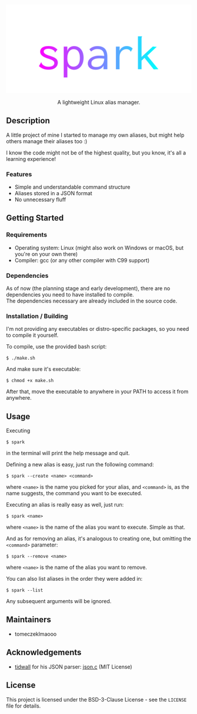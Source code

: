<p align="center">
	<img src="assets/spark.svg" width="512px">
</p>

<p align="center">A lightweight Linux alias manager.</p>

## Description
A little project of mine I started to manage my own aliases, but might help others manage their aliases too :)

I know the code might not be of the highest quality, but you know, it's all a learning experience!

### Features

- Simple and understandable command structure
- Aliases stored in a JSON format
- No unnecessary fluff

## Getting Started
### Requirements

- Operating system: Linux (might also work on Windows or macOS, but you're on your own there)
- Compiler: gcc (or any other compiler with C99 support)

### Dependencies
As of now (the planning stage and early development), there are no dependencies you need to have installed to compile.<br>
The dependencies necessary are already included in the source code.

### Installation / Building
I'm not providing any executables or distro-specific packages, so you need to compile it yourself.<br>

To compile, use the provided bash script:
```
$ ./make.sh
```
And make sure it's executable:
```
$ chmod +x make.sh
```
After that, move the executable to anywhere in your PATH to access it from anywhere.

## Usage

Executing
```
$ spark
```
in the terminal will print the help message and quit.<br>

Defining a new alias is easy, just run the following command:
```
$ spark --create <name> <command>
```
where `<name>` is the name you picked for your alias, and `<command>` is, as the name suggests, the command you want to be executed.<br>

Executing an alias is really easy as well, just run:
```
$ spark <name>
```
where `<name>` is the name of the alias you want to execute. Simple as that.<br>

And as for removing an alias, it's analogous to creating one, but omitting the `<command>` parameter:
```
$ spark --remove <name>
```
where `<name>` is the name of the alias you want to remove.<br>

You can also list aliases in the order they were added in:
```
$ spark --list
```
Any subsequent arguments will be ignored.

## Maintainers

- tomeczeklmaooo

## Acknowledgements

- [tidwall](https://github.com/tidwall) for his JSON parser: [json.c](https://github.com/tidwall/json.c) (MIT License)

## License
This project is licensed under the BSD-3-Clause License - see the <code>LICENSE</code> file for details.
